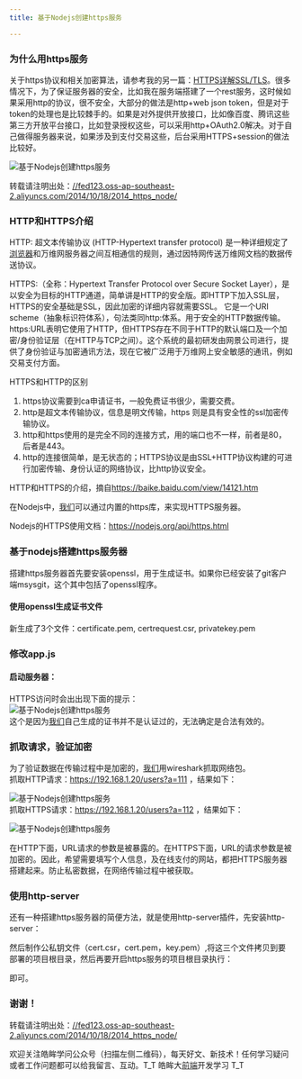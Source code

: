 ```yaml
---
title: 基于Nodejs创建https服务

---
```


### [][1]为什么用https服务

关于https协议和相关加密算法，请参考我的另一篇：<a href="//fed123.oss-ap-southeast-2.aliyuncs.com/2014/08/30/2014_https/" target="_blank" rel="external">HTTPS详解SSL/TLS</a>。很多情况下，为了保证服务器的安全，比如我在服务端搭建了一个rest服务，这时候如果采用http的协议，很不安全，大部分的做法是http+web json token，但是对于token的处理也是比较棘手的。如果是对外提供开放接口，比如像百度、腾讯这些第三方开放平台接口，比如登录授权这些，可以采用http+OAuth2.0解决。对于自己做得服务器来说，如果涉及到支付交易这些，后台采用HTTPS+session的做法比较好。  
 
![基于Nodejs创建https服务][2]

转载请注明出处：<a href="//fed123.oss-ap-southeast-2.aliyuncs.com/2014/10/18/2014_https_node/" target="_blank" rel="external">//fed123.oss-ap-southeast-2.aliyuncs.com/2014/10/18/2014_https_node/</a>

### [][3]HTTP和HTTPS介绍

HTTP: 超文本传输协议 (HTTP-Hypertext transfer protocol) 是一种详细规定了[浏览器](https://www.w3cdoc.com)和万维网服务器之间互相通信的规则，通过因特网传送万维网文档的数据传送协议。

HTTPS:（全称：Hypertext Transfer Protocol over Secure Socket Layer），是以安全为目标的HTTP通道，简单讲是HTTP的安全版。即HTTP下加入SSL层，HTTPS的安全基础是SSL，因此加密的详细内容就需要SSL。 它是一个URI scheme（抽象标识符体系），句法类同http:体系。用于安全的HTTP数据传输。https:URL表明它使用了HTTP，但HTTPS存在不同于HTTP的默认端口及一个加密/身份验证层（在HTTP与TCP之间）。这个系统的最初研发由网景公司进行，提供了身份验证与加密通讯方法，现在它被广泛用于万维网上安全敏感的通讯，例如交易支付方面。

HTTPS和HTTP的区别

  1. https协议需要到ca申请证书，一般免费证书很少，需要交费。
  2. http是超文本传输协议，信息是明文传输，https 则是具有安全性的ssl加密传输协议。
  3. http和https使用的是完全不同的连接方式，用的端口也不一样，前者是80，后者是443。
  4. http的连接很简单，是无状态的；HTTPS协议是由SSL+HTTP协议构建的可进行加密传输、身份认证的网络协议，比http协议安全。

HTTP和HTTPS的介绍，摘自<a href="https://baike.baidu.com/view/14121.htm" target="_blank" rel="external">https://baike.baidu.com/view/14121.htm</a>

在Nodejs中，[我们](https://www.w3cdoc.com)可以通过内置的https库，来实现HTTPS服务器。

Nodejs的HTTPS使用文档：<a href="https://nodejs.org/api/https.html" target="_blank" rel="external">https://nodejs.org/api/https.html</a>

### [][4]基于nodejs搭建https服务器

搭建https服务器首先要安装openssl，用于生成证书。如果你已经安装了git客户端msysgit，这个其中包括了openssl程序。

#### [][5]使用openssl生成证书文件

新生成了3个文件：certificate.pem, certrequest.csr, privatekey.pem

### [][6]修改app.js

#### [][7]启动服务器：

HTTPS访问时会出出现下面的提示：  
![基于Nodejs创建https服务][8]  
这个是因为[我们](https://www.w3cdoc.com)自己生成的证书并不是认证过的，无法确定是合法有效的。

### [][9]抓取请求，验证加密

为了验证数据在传输过程中是加密的，[我们](https://www.w3cdoc.com)用wireshark抓取网络包。  
抓取HTTP请求：<a href="https://192.168.1.20/users?a=111" target="_blank" rel="external">https://192.168.1.20/users?a=111</a> ，结果如下：

![基于Nodejs创建https服务][10]  
抓取HTTPS请求：<a href="https://192.168.1.20/users?a=112" target="_blank" rel="external">https://192.168.1.20/users?a=112</a> ，结果如下：

![基于Nodejs创建https服务][11]

在HTTP下面，URL请求的参数是被暴露的。在HTTPS下面，URL的请求参数是被加密的。因此，希望需要填写个人信息，及在线支付的网站，都把HTTPS服务器搭建起来。防止私密数据，在网络传输过程中被获取。

### [][12]使用http-server

还有一种搭建https服务器的简便方法，就是使用http-server插件，先安装http-server：

然后制作公私钥文件（cert.csr，cert.pem，key.pem）,将这三个文件拷贝到要部署的项目根目录，然后再要开启https服务的项目根目录执行：

即可。

### [][13]谢谢！

转载请注明出处：<a href="//fed123.oss-ap-southeast-2.aliyuncs.com/2014/10/18/2014_https_node/" target="_blank" rel="external">//fed123.oss-ap-southeast-2.aliyuncs.com/2014/10/18/2014_https_node/</a>

欢迎关注皓眸学问公众号（扫描左侧二维码），每天好文、新技术！任何学习疑问或者工作问题都可以给我留言、互动。T\_T 皓眸大[前端](https://www.w3cdoc.com)开发学习 T\_T

 [1]: //fed123.oss-ap-southeast-2.aliyuncs.com/2014/10/18/2014_https_node/#为什么用https服务 "为什么用https服务"
 [2]: //fed123.oss-ap-southeast-2.aliyuncs.com/wp-content/uploads/2017/08/httpsNode.png
 [3]: //fed123.oss-ap-southeast-2.aliyuncs.com/2014/10/18/2014_https_node/#HTTP和HTTPS介绍 "HTTP和HTTPS介绍"
 [4]: //fed123.oss-ap-southeast-2.aliyuncs.com/2014/10/18/2014_https_node/#基于nodejs搭建https服务器 "基于nodejs搭建https服务器"
 [5]: //fed123.oss-ap-southeast-2.aliyuncs.com/2014/10/18/2014_https_node/#使用openssl生成证书文件 "使用openssl生成证书文件"
 [6]: //fed123.oss-ap-southeast-2.aliyuncs.com/2014/10/18/2014_https_node/#修改app-js "修改app.js"
 [7]: //fed123.oss-ap-southeast-2.aliyuncs.com/2014/10/18/2014_https_node/#启动服务器： "启动服务器："
 [8]: //fed123.oss-ap-southeast-2.aliyuncs.com/wp-content/uploads/2017/08/httpsNode1.png
 [9]: //fed123.oss-ap-southeast-2.aliyuncs.com/2014/10/18/2014_https_node/#抓取请求，验证加密 "抓取请求，验证加密"
 [10]: //fed123.oss-ap-southeast-2.aliyuncs.com/wp-content/uploads/2017/08/httpsNode2.png
 [11]: //fed123.oss-ap-southeast-2.aliyuncs.com/wp-content/uploads/2017/08/httpsNode3.png
 [12]: //fed123.oss-ap-southeast-2.aliyuncs.com/2014/10/18/2014_https_node/#使用http-server "使用http-server"
 [13]: //fed123.oss-ap-southeast-2.aliyuncs.com/2014/10/18/2014_https_node/#谢谢！ "谢谢！"
